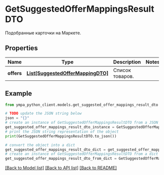 # GetSuggestedOfferMappingsResultDTO

Подобранные карточки на Маркете.

## Properties

Name | Type | Description | Notes
------------ | ------------- | ------------- | -------------
**offers** | [**List[SuggestedOfferMappingDTO]**](SuggestedOfferMappingDTO.md) | Список товаров. | 

## Example

```python
from ympa_python_client.models.get_suggested_offer_mappings_result_dto import GetSuggestedOfferMappingsResultDTO

# TODO update the JSON string below
json = "{}"
# create an instance of GetSuggestedOfferMappingsResultDTO from a JSON string
get_suggested_offer_mappings_result_dto_instance = GetSuggestedOfferMappingsResultDTO.from_json(json)
# print the JSON string representation of the object
print(GetSuggestedOfferMappingsResultDTO.to_json())

# convert the object into a dict
get_suggested_offer_mappings_result_dto_dict = get_suggested_offer_mappings_result_dto_instance.to_dict()
# create an instance of GetSuggestedOfferMappingsResultDTO from a dict
get_suggested_offer_mappings_result_dto_from_dict = GetSuggestedOfferMappingsResultDTO.from_dict(get_suggested_offer_mappings_result_dto_dict)
```
[[Back to Model list]](../README.md#documentation-for-models) [[Back to API list]](../README.md#documentation-for-api-endpoints) [[Back to README]](../README.md)


